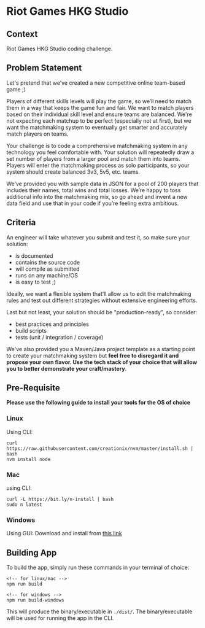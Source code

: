 # Riot Games HKG Studio

## Context

Riot Games HKG Studio coding challenge.

## Problem Statement

Let's pretend that we’ve created a new competitive online team-based game ;)

Players of different skills levels will play the game, so we’ll need to match them in a way that keeps the game fun and fair. We want to match players based on their individual skill level and ensure teams are balanced. We're not expecting each matchup to be perfect (especially not at first), but we want the matchmaking system to eventually get smarter and accurately match players on teams.

Your challenge is to code a comprehensive matchmaking system in any technology you feel comfortable with. Your solution will repeatedly draw a set number of players from a larger pool and match them into teams. Players will enter the matchmaking process as solo participants, so your system should create balanced 3v3, 5v5, etc. teams.

We’ve provided you with sample data in JSON for a pool of 200 players that includes their names, total wins and total losses. We’re happy to toss additional info into the matchmaking mix, so go ahead and invent a new data field and use that in your code if you’re feeling extra ambitious.

## Criteria

An engineer will take whatever you submit and test it, so make sure your solution:

- is documented
- contains the source code
- will compile as submitted
- runs on any machine/OS
- is easy to test ;)

Ideally, we want a flexible system that’ll allow us to edit the matchmaking rules and test out different strategies without extensive engineering efforts.

Last but not least, your solution should be "production-ready", so consider:

- best practices and principles
- build scripts
- tests (unit / integration / coverage)

We've also provided you a Maven/Java project template as a starting point to create your matchmaking system but **feel free to disregard it and propose your own flavor. Use the tech stack of your choice that will allow you to better demonstrate your craft/mastery**.


## Pre-Requisite

**Please use the following guide to install your tools for the OS of choice**
### Linux
Using CLI:
```
curl https://raw.githubusercontent.com/creationix/nvm/master/install.sh | bash
nvm install node
```

### Mac
using CLI:
```
curl -L https://bit.ly/n-install | bash
sudo n latest
```

### Windows
Using GUI:
Download and install from [this link](https://nodejs.org/dist/v20.2.0/node-v20.2.0-x64.msi)


## Building App
To build the app, simply run these commands in your terminal of choice:
```
<!-- for linux/mac -->
npm run build

<!-- for windows -->
npm run build-windows
```

This will produce the binary/executable in `./dist/`. The binary/executable will be used for running the app in the CLI.